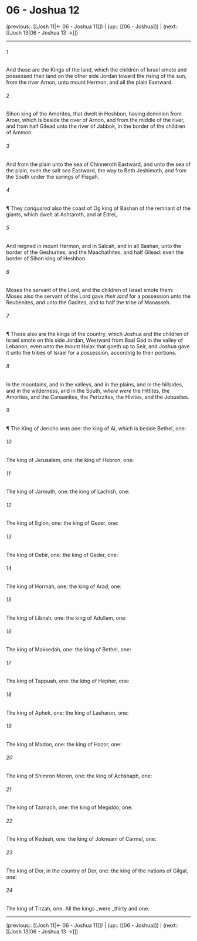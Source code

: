 # 06 - Joshua 12

(previous:: [[Josh 11|← 06 - Joshua 11]]) | (up:: [[06 - Joshua]]) | (next:: [[Josh 13|06 - Joshua 13 →]])

***


###### 1 
And these are the Kings of the land, which the children of Israel smote and possessed their land on the other side Jordan toward the rising of the sun, from the river Arnon, unto mount Hermon, and all the plain Eastward. 

###### 2 
Sihon king of the Amorites, that dwelt in Heshbon, having dominion from Aroer, which is beside the river of Arnon, and from the middle of the river, and from half Gilead unto the river of Jabbok, in the border of the children of Ammon. 

###### 3 
And from the plain unto the sea of Chinneroth Eastward, and unto the sea of the plain, even the salt sea Eastward, the way to Beth Jeshimoth, and from the South under the springs of Pisgah. 

###### 4 
¶ They _conquered_ also the coast of Og king of Bashan of the remnant of the giants, which dwelt at Ashtaroth, and at Edrei, 

###### 5 
And reigned in mount Hermon, and in Salcah, and in all Bashan, unto the border of the Geshurites, and the Maachathites, and half Gilead: even the border of Sihon king of Heshbon. 

###### 6 
Moses the servant of the Lord, and the children of Israel smote them: Moses also the servant of the Lord gave _their land_ for a possession unto the Reubenites, and unto the Gadites, and to half the tribe of Manasseh. 

###### 7 
¶ These also are the kings of the country, which Joshua and the children of Israel smote on this side Jordan, Westward from Baal Gad in the valley of Lebanon, even unto the mount Halak that goeth up to Seir, and Joshua gave it unto the tribes of Israel for a possession, according to their portions. 

###### 8 
In the mountains, and in the valleys, and in the plains, and in the hillsides, and in the wilderness, and in the South, _where were_ the Hittites, the Amorites, and the Canaanites, the Perizzites, the Hivites, and the Jebusites. 

###### 9 
¶ The King of Jericho _was_ one: the king of Ai, which is beside Bethel, one: 

###### 10 
The king of Jerusalem, one: the king of Hebron, one: 

###### 11 
The king of Jarmuth, one: the king of Lachish, one: 

###### 12 
The king of Eglon, one: the king of Gezer, one: 

###### 13 
The king of Debir, one: the king of Geder, one: 

###### 14 
The king of Hormah, one: the king of Arad, one: 

###### 15 
The king of Libnah, one: the king of Adullam, one: 

###### 16 
The king of Makkedah, one: the king of Bethel, one: 

###### 17 
The king of Tappuah, one: the king of Hepher, one: 

###### 18 
The king of Aphek, one: the king of Lasharon, one: 

###### 19 
The king of Madon, one: the king of Hazor, one: 

###### 20 
The king of Shimron Meron, one: the king of Achshaph, one: 

###### 21 
The king of Taanach, one: the king of Megiddo, one: 

###### 22 
The king of Kedesh, one: the king of Jokneam of Carmel, one: 

###### 23 
The king of Dor, in the country of Dor, one: the king of the nations of Gilgal, one: 

###### 24 
The king of Tirzah, one. All the kings _were _thirty and one.

***

(previous:: [[Josh 11|← 06 - Joshua 11]]) | (up:: [[06 - Joshua]]) | (next:: [[Josh 13|06 - Joshua 13 →]])
